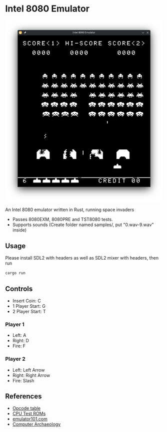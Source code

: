 # Intel 8080 Emulator

![A screenshot of the emulator](./screenshot.png)

An Intel 8080 emulator written in Rust, running space invaders
- Passes 8080EXM, 8080PRE and TST8080 tests.
- Supports sounds (Create folder named samples/, put "0.wav-9.wav" inside)

## Usage
Please install SDL2 with headers as well as SDL2 mixer with headers, then run
```bash
cargo run
```

## Controls
- Insert Coin: C
- 1 Player Start: G
- 2 Player Start: T
### Player 1
- Left: A
- Right: D
- Fire: F
### Player 2
- Left: Left Arrow
- Right: Right Arrow
- Fire: Slash

## References
- [Opcode table](https://pastraiser.com/cpu/i8080/i8080_opcodes.html)
- [CPU Test ROMs](https://github.com/superzazu/8080/tree/master/cpu_tests)
- [emulator101.com](https://web.archive.org/web/20180727123034/http://www.emulator101.com/)
- [Computer Archaeology](https://web.archive.org/web/20180718140153/http://computerarcheology.com/Arcade/SpaceInvaders/)